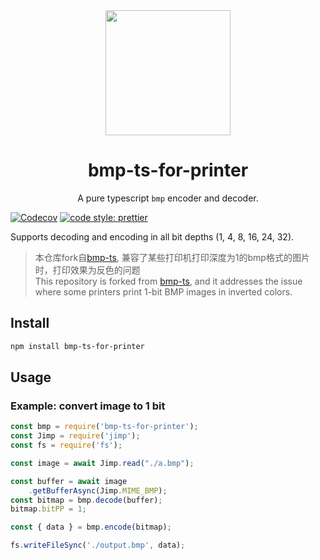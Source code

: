 <div align="center">
  <img width="200" height="200"
    src="./logo.png">
  <h1>bmp-ts-for-printer</h1>
  <p>A pure typescript <code>bmp</code> encoder and decoder.</p>
</div>

[![Codecov](https://img.shields.io/codecov/c/github/hipstersmoothie/bmp-ts.svg?style=for-the-badge)](https://codecov.io/gh/hipstersmoothie/bmp-ts)
[![code style: prettier](https://img.shields.io/badge/code_style-prettier-ff69b4.svg?style=for-the-badge)](https://github.com/prettier/prettier)

Supports decoding and encoding in all bit depths (1, 4, 8, 16, 24, 32).

> 本仓库fork自[bmp-ts](https://github.com/jimp-dev/bmp-ts), 兼容了某些打印机打印深度为1的bmp格式的图片时，打印效果为反色的问题  
> This repository is forked from [bmp-ts](https://github.com/jimp-dev/bmp-ts), and it addresses the issue where some printers print 1-bit BMP images in inverted colors.

## Install

```sh
npm install bmp-ts-for-printer
```

## Usage

### Example: convert image to 1 bit

```js
const bmp = require('bmp-ts-for-printer');
const Jimp = require('jimp');
const fs = require('fs');

const image = await Jimp.read("./a.bmp");

const buffer = await image
    .getBufferAsync(Jimp.MIME_BMP);
const bitmap = bmp.decode(buffer);
bitmap.bitPP = 1;

const { data } = bmp.encode(bitmap);

fs.writeFileSync('./output.bmp', data); 
```